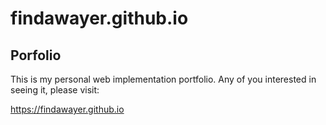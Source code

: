 findawayer.github.io
====================

## Porfolio

This is my personal web implementation portfolio.
Any of you interested in seeing it, please visit:

https://findawayer.github.io
